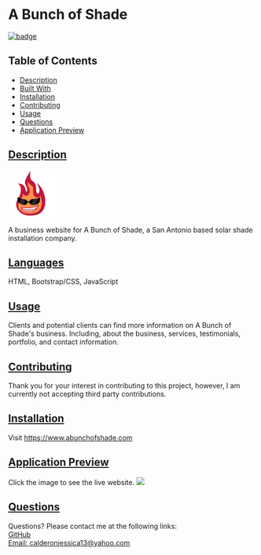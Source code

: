 # A Bunch of Shade
[![badge](https://img.shields.io/badge/Made%20with%20%E2%99%A5%20by%20-Jessica%20E.%20Calderon-blueviolet)](https://github.com/jessica-calderon)
## Table of Contents
* [Description](#description)
* [Built With](#languages)
* [Installation](#installation)
* [Contributing](#contributing)
* [Usage](#usage)
* [Questions](#questions)
* [Application Preview](#application-preview)

## [Description](#table-of-contents)
<img src="./assets/img/logo.png" alt="Logo" width="100px">

A business website for A Bunch of Shade, a San Antonio based solar shade installation company. 

## [Languages](#table-of-contents)
HTML, Bootstrap/CSS, JavaScript

## [Usage](#table-of-contents)
Clients and potential clients can find more information on A Bunch of Shade's business. Including, about the business, services, testimonials, portfolio, and contact information.

## [Contributing](#table-of-contents)

Thank you for your interest in contributing to this project, however, I am currently not accepting third party contributions.

## [Installation](#table-of-contents)
Visit https://www.abunchofshade.com

## [Application Preview](#table-of-contents)
Click the image to see the live website.
<a href='https://www.abunchofshade.com' alt='A Bunch of Shade'><img src='./assets/img/abunchofshade.gif'></a>

## [Questions](#table-of-contents)
Questions? Please contact me at the following links: <br>
[GitHub](https://github.com/jessica-calderon) <br>
[Email: calderonjessica13@yahoo.com](mailto:calderonjessica13@yahoo.com)

